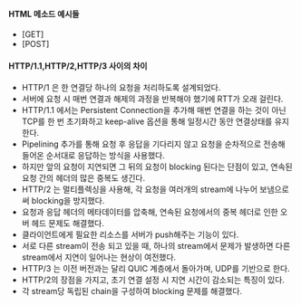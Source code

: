 #### HTML 메소드 예시들
- [GET]
- [POST]


#### HTTP/1.1,HTTP/2,HTTP/3 사이의 차이
- HTTP/1 은 한 연결당 하나의 요청을 처리하도록 설계되었다.
- 서버에 요청 시 매번 연결과 해제의 과정을 반복해야 했기에 RTT가 오래 걸린다.
- HTTP/1.1 에서는 Persistent Connection을 추가해 매번 연결을 하는 것이 아닌 TCP를 한 번 초기화하고 keep-alive 옵션을 통해 일정시간 동안 연결상태를 유지한다.
- Pipelining 추가를 통해 요청 후 응답을 기다리지 않고 요청을 순차적으로 전송해 들어온 순서대로 응답하는 방식을 사용했다.
- 하지만 앞의 요청이 지연되면 그 뒤의 요청이 blocking 된다는 단점이 있고, 연속된 요청 간의 헤더의 많은 중복도 생긴다.
- HTTP/2 는 멀티플렉싱을 사용해, 각 요청을 여러개의 stream에 나누어 보냄으로써 blocking을 방지했다.
- 요청과 응답 헤더의 메타데이터를 압축해, 연속된 요청에서의 중복 헤더로 인한 오버 헤드 문제도 해결했다.
- 클라이언트에게 필요한 리소스를 서버가 push해주는 기능이 있다.
- 서로 다른 stream이 전송 되고 있을 때, 하나의 stream에서 문제가 발생하면 다른 stream에서 지연이 일어나는 현상이 여전했다.
- HTTP/3 는 이전 버전과는 달리 QUIC 계층에서 돌아가며, UDP를 기반으로 한다.
- HTTP/2의 장점을 가지고, 초기 연결 설정 시 지연 시간이 감소되는 특징이 있다.
- 각 stream당 독립된 chain을 구성하여 blocking 문제를 해결했다.
